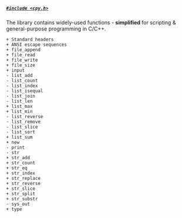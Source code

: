 ##### [`#include <cpy.h>`]()
The library contains widely-used functions - **simplified** for scripting & general-purpose programming in C/C++.


```
+ Standard headers
+ ANSI escape sequences
+ file_append  
+ file_read    
+ file_write   
+ file_size    
+ input        
- list_add     
- list_count   
- list_index   
- list_isequal 
- list_join    
- list_len     
+ list_max     
+ list_min     
- list_reverse 
- list_remove  
- list_slice   
- list_sort    
+ list_sum     
+ new
- print
- str          
+ str_add      
+ str_count    
+ str_eq       
+ str_index    
+ str_replace  
+ str_reverse  
+ str_slice    
+ str_split    
+ str_substr   
- sys_out      
+ type         
```
